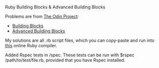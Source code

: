 Ruby Building Blocks & Advanced Building Blocks

Problems are from [The Odin Project](http://www.theodinproject.com):
+ [Building Blocks](http://www.theodinproject.com/ruby-programming/building-blocks)
+ [Advanced Building Blocks](http://www.theodinproject.com/ruby-programming/advanced-building-blocks)

My solutions are all .rb script files, which you can copy-paste and run into [this](http://www.tutorialspoint.com/execute_ruby_online.php) online Ruby compiler.

Added Rspec tests in /spec. These tests can be run with $rspec /path/to/test/file.rb, provided that you have Rspec installed.
